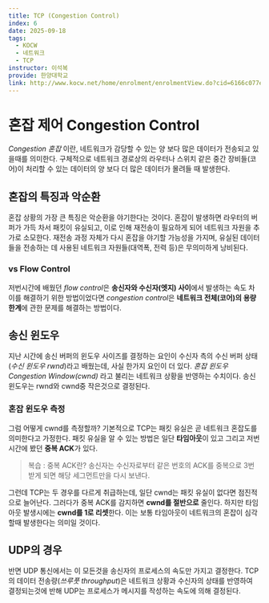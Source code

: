 ```yaml
---
title: TCP (Congestion Control)
index: 6
date: 2025-09-18
tags:
  - KOCW
  - 네트워크
  - TCP
instructor: 이석복
provide: 한양대학교
link: http://www.kocw.net/home/enrolment/enrolmentView.do?cid=6166c077e545b736&lid=dd53ceac302ff18b
---
```

# 혼잡 제어 Congestion Control

*Congestion 혼잡* 이란, 네트워크가 감당할 수 있는 양 보다 많은 데이터가 전송되고 있을때를 의미한다.
구체적으로 네트워크 경로상의 라우터나 스위치 같은 중간 장비들(코어)이 처리할 수 있는 데이터의 양 보다 더 많은 데이터가 몰려들 때 발생한다.

## 혼잡의 특징과 악순환
혼잡 상황의 가장 큰 특징은 악순환을 야기한다는 것이다. 혼잡이 발생하면 라우터의 버퍼가 가득 차서 패킷이 유실되고, 이로 인해 재전송이 필요하게 되어 네트워크 자원을 추가로 소모한다. 재전송 과정 자체가 다시 혼잡을 야기할 가능성을 가지며, 유실된 데이터들을 전송하는 데 사용된 네트워크 자원들(대역폭, 전력 등)은 무의미하게 낭비된다.

### vs Flow Control
저번시간에 배웠던 *flow control*은 **송신자와 수신자(엣지) 사이**에서 발생하는 속도 차이를 해결하기 위한 방법이었다면 *congestion control*은 **네트워크 전체(코어)의 용량 한계**에 관한 문제를 해결하는 방법이다.

## 송신 윈도우
지난 시간에 송신 버퍼의 윈도우 사이즈를 결정하는 요인이 수신자 측의 수신 버퍼 상태(*수신 윈도우 rwnd*)라고 배웠는데, 사실 한가지 요인이 더 있다. *혼잡 윈도우 Congestion Window(cwnd)* 라고 불리는 네트워크 상황을 반영하는 수치이다. 송신 윈도우는 rwnd와 cwnd중 작은것으로 결정된다.

### 혼잡 윈도우 측정
그럼 어떻게 cwnd를 측정할까?
기본적으로 TCP는 패킷 유실은 곧 네트워크 혼잡도를 의미한다고 가정한다.
패킷 유실을 알 수 있는 방법은 일단 **타임아웃**이 있고 그리고 저번 시간에 봤던 **중복 ACK**가 있다.
>복습 : 중복 ACK란? 송신자는 수신자로부터 같은 번호의 ACK를 중복으로 3번 받게 되면 해당 세그먼트만을 다시 보낸다. 

그런데 TCP는 두 경우를 다르게 취급하는데, 일단 cwnd는 패킷 유실이 없다면 점진적으로 늘어난다.
그러다가 중복 ACK를 감지하면 **cwnd를 절반으로** 줄인다.
하지만 타임아웃 발생시에는 **cwnd를 1로 리셋**한다. 
이는 보통 타임아웃이 네트워크의 혼잡이 심각할때 발생한다는 의미일 것이다.

## UDP의 경우
반면 UDP 통신에서는 이 모든것을 송신자의 프로세스의 속도만 가지고 결정한다. TCP의 데이터 전송량(*쓰루풋 throughput*)은 네트워크 상황과 수신자의 상태를 반영하여 결정되는것에 반해 UDP는 프로세스가 메시지를 작성하는 속도에 의해 결정된다. 


